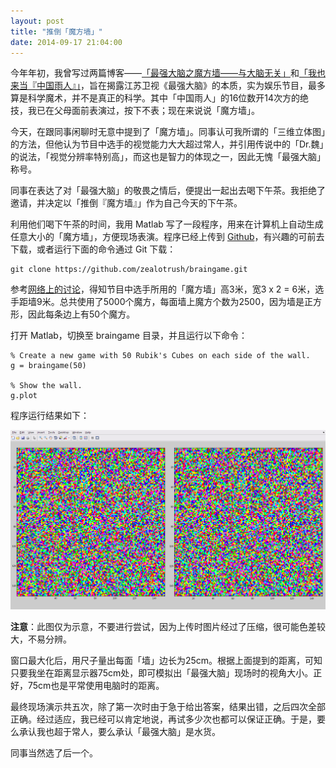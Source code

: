 ```yaml
---
layout: post
title: "推倒「魔方墙」"
date: 2014-09-17 21:04:00
---
```


今年年初，我曾写过两篇博客——[「最强大脑之魔方墙——与大脑无关」][1]和[「我也来当『中国雨人』」][2]，旨在揭露江苏卫视《最强大脑》的本质，实为娱乐节目，最多算是科学魔术，并不是真正的科学。其中「中国雨人」的16位数开14次方的绝技，我已在父母面前表演过，按下不表；现在来说说「魔方墙」。

今天，在跟同事闲聊时无意中提到了「魔方墙」。同事认可我所谓的「三维立体图」的方法，但他认为节目中选手的视觉能力大大超过常人，并引用传说中的「Dr.魏」的说法，「视觉分辨率特别高」，而这也是智力的体现之一，因此无愧「最强大脑」称号。

同事在表达了对「最强大脑」的敬畏之情后，便提出一起出去喝下午茶。我拒绝了邀请，并决定以「推倒『魔方墙』」作为自己今天的下午茶。

利用他们喝下午茶的时间，我用 Matlab 写了一段程序，用来在计算机上自动生成任意大小的「魔方墙」，方便现场表演。程序已经上传到 [Github][3]，有兴趣的可前去下载，或者运行下面的命令通过 Git 下载：

    git clone https://github.com/zealotrush/braingame.git

参考[网络上的讨论][4]，得知节目中选手所用的「魔方墙」高3米，宽3 x 2 = 6米，选手距墙9米。总共使用了5000个魔方，每面墙上魔方个数为2500，因为墙是正方形，因此每条边上有50个魔方。

打开 Matlab，切换至 braingame 目录，并且运行以下命令：

    % Create a new game with 50 Rubik's Cubes on each side of the wall.
    g = braingame(50)
    
    % Show the wall.
    g.plot

程序运行结果如下：

![最强大脑之魔方墙](/assets/images/matlab_rubik_cube_wall.png)

**注意**：此图仅为示意，不要进行尝试，因为上传时图片经过了压缩，很可能色差较大，不易分辨。

窗口最大化后，用尺子量出每面「墙」边长为25cm。根据上面提到的距离，可知只要我坐在距离显示器75cm处，即可模拟出「最强大脑」现场时的视角大小。正好，75cm也是平常使用电脑时的距离。

最终现场演示共五次，除了第一次时由于急于给出答案，结果出错，之后四次全部正确。经过适应，我已经可以肯定地说，再试多少次也都可以保证正确。于是，要么承认我也超于常人，要么承认「最强大脑」是水货。

同事当然选了后一个。

[1]: http://wangbei.me/2014/01/18/rubik-cube-wall.html
[2]: http://wangbei.me/2014/01/27/chinese-rainman.html
[3]: https://github.com/zealotrush/braingame.git
[4]: http://www.guokr.com/question/530423/?
